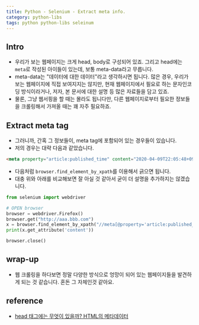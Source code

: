 ```yaml
---
title: Python - Selenium - Extract meta info. 
category: python-libs
tags: python python-libs seleinum
---
```


## Intro

- 우리가 보는 웹페이지는 크게 head, body로 구성되어 있죠. 그리고 head에는 `meta`로 작성된 아이들이 있는데, 보통 meta-data라고 무릅니다. 
- meta-data는 "데이터에 대한 데이터"라고 생각하시면 됩니다. 많은 경우, 우리가 보는 웹페이지에 직접 보여지지는 않지만, 현재 웹페이지에서 필요로 하는 문자인코딩 방식이라거나, 저자, 본 문서에 대한 설명 등 많은 자료들을 담고 있죠. 
- 물론, 그냥 웹서핑을 할 때는 몰라도 됩니다만, 다른 웹페이지로부터 필요한 정보들을 크롤링해서 가져올 때는 꽤 자주 필요하죠.

## Extract meta tag

- 그러니까, 간혹 그 정보들이, meta tag에 포함되어 있는 경우들이 있습니다. 
- 저의 경우는 대략 다음과 같았습니다. 

```html
<meta property="article:published_time" content="2020-04-09T22:05:48+09:00" />
```

- 다음처럼 `browser.find_element_by_xpath`를 이용해서 긁으면 됩니다. 
- 대충 위와 아래를 비교해보면 잘 아실 것 같아서 굳이 더 설명을 추가하지는 않겠습니다. 

```python
from selenium import webdriver

# OPEN browser
browser = webdriver.Firefox()
browser.get("http://aaa.bbb.com")
x = browser.find_element_by_xpath("//meta[@property='article:published_time']")
print(x.get_attribute('content'))

browser.close()
```

## wrap-up

- 웹 크롤링을 하다보면 정말 다양한 방식으로 엉망이 되어 있는 웹페이지들을 발견하게 되는 것 같습니다. 혼돈 그 자체인것 같아요.

## reference

- [head 태그에는 무엇이 있을까? HTML의 메타데이터](https://developer.mozilla.org/ko/docs/Learn/HTML/Introduction_to_HTML/The_head_metadata_in_HTML)
